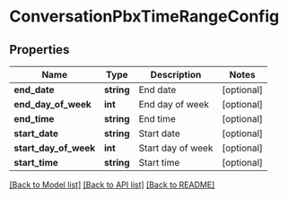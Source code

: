 # ConversationPbxTimeRangeConfig

## Properties
Name | Type | Description | Notes
------------ | ------------- | ------------- | -------------
**end_date** | **string** | End date | [optional] 
**end_day_of_week** | **int** | End day of week | [optional] 
**end_time** | **string** | End time | [optional] 
**start_date** | **string** | Start date | [optional] 
**start_day_of_week** | **int** | Start day of week | [optional] 
**start_time** | **string** | Start time | [optional] 

[[Back to Model list]](../README.md#documentation-for-models) [[Back to API list]](../README.md#documentation-for-api-endpoints) [[Back to README]](../README.md)


